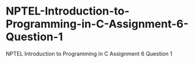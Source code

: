 # NPTEL-Introduction-to-Programming-in-C-Assignment-6-Question-1
NPTEL Introduction to Programming in C Assignment 6 Question 1
